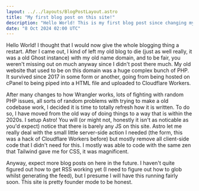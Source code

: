 ```yaml
---
layout: ../../layouts/BlogPostLayout.astro
title: "My first blog post on this site!"
description: "Hello World! This is my first blog post since changing my name!"
date: "8 Oct 2024 02:00 UTC"
---
```


Hello World! I thought that I would now give the whole blogging thing a restart. After I came out, I kind of left my old blog to die (just as well really, it was a old Ghost instance) with my old name domain, and to be fair, you weren't missing out on much anyway since I didn't post there much. My old website that used to be on this domain was a huge complex bunch of PHP. It survived since 2017 in some form or another, going from being hosted on cPanel to being piped into a HTML file and uploaded to Cloudflare Workers.

After many changes to how Wrangler works, lots of fighting with random PHP issues, all sorts of random problems with trying to make a old codebase work, I decided it is time to totally refresh how it is written. To do so, I have moved from the old way of doing things to a way that is within the 2020s. I setup Astro! You will (or might not, honestly it isn't as noticable as you'd expect) notice that there is barely any JS on this site. Astro let me really deal with the small little server-side action I needed (the form, this was a hack of Cloudflare Workers before) but mostly remove all client-side code that I didn't need for this. I mostly was able to code with the same zen that Tailwind gave me for CSS, it was magnificent.

Anyway, expect more blog posts on here in the future. I haven't quite figured out how to get RSS working yet (I need to figure out how to glob whilst generating the feed), but I presume I will have this running fairly soon. This site is pretty founder mode to be honest.
